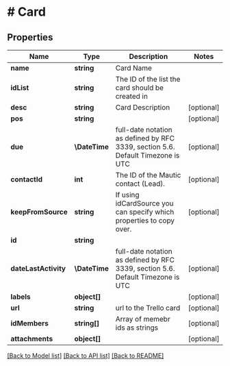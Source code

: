 # # Card

## Properties

Name | Type | Description | Notes
------------ | ------------- | ------------- | -------------
**name** | **string** | Card Name |
**idList** | **string** | The ID of the list the card should be created in |
**desc** | **string** | Card Description | [optional]
**pos** | **string** |  | [optional]
**due** | **\DateTime** | full-date notation as defined by RFC 3339, section 5.6. Default Timezone is UTC | [optional]
**contactId** | **int** | The ID of the Mautic contact (Lead). | [optional]
**keepFromSource** | **string** | If using idCardSource you can specify which properties to copy over. | [optional]
**id** | **string** |  |
**dateLastActivity** | **\DateTime** | full-date notation as defined by RFC 3339, section 5.6. Default Timezone is UTC | [optional]
**labels** | **object[]** |  | [optional]
**url** | **string** | url to the Trello card | [optional]
**idMembers** | **string[]** | Array of memebr ids as strings | [optional]
**attachments** | **object[]** |  | [optional]

[[Back to Model list]](../../README.md#models) [[Back to API list]](../../README.md#endpoints) [[Back to README]](../../README.md)
